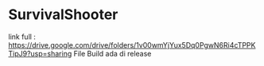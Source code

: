 # SurvivalShooter

link full : https://drive.google.com/drive/folders/1v00wmYjYux5Dq0PgwN6Ri4cTPPKTipJ9?usp=sharing
File Build ada di release
